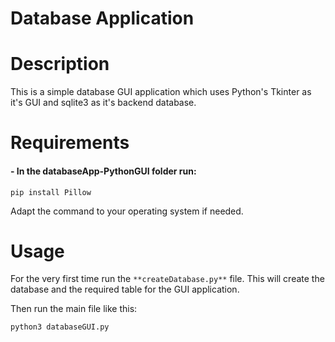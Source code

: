 # Database Application

# Description
This is a simple database GUI application which uses Python's Tkinter as it's GUI and sqlite3 as it's backend database.

# Requirements
#### - In the databaseApp-PythonGUI folder run:
```
pip install Pillow
```
Adapt the command to your operating system if needed.

# Usage
For the very first time run the ` **createDatabase.py** ` file.
This will create the database and the required table for the GUI application.

Then run the main file like this:
```
python3 databaseGUI.py
```
